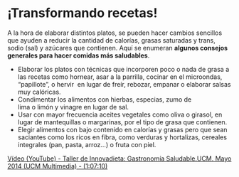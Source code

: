 # ¡Transformando recetas!

A la hora de elaborar distintos platos, se pueden hacer cambios sencillos que ayuden a reducir la cantidad de calorías, grasas saturadas y trans, sodio (sal) y azúcares que contienen. Aquí se enumeran **algunos consejos generales para hacer comidas más saludables**.

*   Elaborar los platos con técnicas que incorporen poco o nada de grasa a las recetas como hornear, asar a la parrilla, cocinar en el microondas, “papillote”, o hervir  en lugar de freír, rebozar, empanar o elaborar salsas muy calóricas. 
*   Condimentar los alimentos con hierbas, especias, zumo de  lima o limón y vinagre en lugar de sal. 
*   Usar con mayor frecuencia aceites vegetales como oliva o girasol, en lugar de mantequillas o margarinas, por el tipo de grasa que contienen.
*   Elegir alimentos con bajo contenido en calorías y grasas pero que sean saciantes como los ricos en fibra, como verduras y hortalizas, cereales integrales (pan, pasta, arroz…) o fruta con piel.

[Vídeo (YouTube) - Taller de Innovadieta: Gastronomía Saludable.UCM. Mayo 2014 (UCM Multimedia) \- (1:07:10)](https://www.youtube.com/watch?v=BxJFb5wl0ZU)